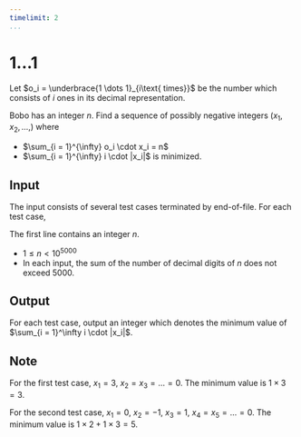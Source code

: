 ```yaml
---
timelimit: 2
...
```


# 1...1

Let $o_i = \underbrace{1 \dots 1}_{i\text{ times}}$ be the number which consists of $i$ ones in its decimal representation.

Bobo has an integer $n$. Find a sequence of possibly negative integers $(x_1, x_2, \dots, )$ where

* $\sum_{i = 1}^{\infty} o_i \cdot x_i = n$
* $\sum_{i = 1}^{\infty} i \cdot |x_i|$ is minimized.

## Input

The input consists of several test cases terminated by end-of-file. For each test case,

The first line contains an integer $n$.

* $1 \leq n < 10^{5000}$
* In each input, the sum of the number of decimal digits of $n$ does not exceed $5000$.

## Output

For each test case, output an integer which denotes the minimum value of $\sum_{i = 1}^\infty i \cdot |x_i|$.

<!--SAMPLES-->

## Note

For the first test case, $x_1 = 3$, $x_2 = x_3 = \dots = 0$. The minimum value is $1 \times 3 = 3$.

For the second test case, $x_1 = 0$, $x_2 = -1$, $x_3 = 1$, $x_4 = x_5 = \dots = 0$. The minimum value is  $1 \times 2 + 1 \times 3 = 5$.

